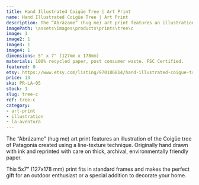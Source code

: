 ```yaml
---
title: Hand Illustrated Coigüe Tree | Art Print
name: Hand Illustrated Coigüe Tree | Art Print
description: The “Abrázame” (hug me) art print features an illustration of the Coigüe tree of Patagonia created using a line-texture technique. Originally hand drawn with ink and reprinted with care on thick, archival, environmentally friendly paper.
imagePath: \assets\images\products\prints\tree\c
image: 1
image2: 1
image3: 1
image4: 1
dimensions: 5" x 7" (127mm x 178mm)
materials: 100% recycled paper, post consumer waste. FSC Certified.
featured: 0
etsy: https://www.etsy.com/listing/970186814/hand-illustrated-coigue-tree-o-art-print
price: 13
sku: PR-LA-05
stock: 1
slug: tree-c
ref: tree-c
category:
- art-print
- illustration
- la-aventura
---
```

The “Abrázame” (hug me) art print features an illustration of the Coigüe tree of Patagonia created using a line-texture technique. Originally hand drawn with ink and reprinted with care on thick, archival, environmentally friendly paper.

This 5x7” (127x178 mm) print fits in standard frames and makes the perfect gift for an outdoor enthusiast or a special addition to decorate your home.
